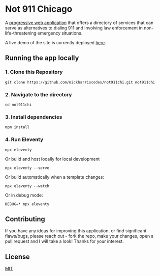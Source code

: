 # Not 911 Chicago

A [progressive web application](https://developer.mozilla.org/en-US/docs/Web/Progressive_web_apps) that offers a directory of services that can serve as alternatives to dialing 911 and involving law enforcement in non-life-threatening emergency situations.

A live demo of the site is currently deployed [here](https://heuristic-elion-eeb7dc.netlify.app/).

## Running the app locally

### 1. Clone this Repository

```
git clone https://github.com/nickharriscodes/not911chi.git not911chi
```

### 2. Navigate to the directory

```
cd not911chi
```

### 3. Install dependencies

```
npm install
```

### 4. Run Eleventy

```
npx eleventy
```

Or build and host locally for local development

```
npx eleventy --serve
```

Or build automatically when a template changes:

```
npx eleventy --watch
```

Or in debug mode:

```
DEBUG=* npx eleventy
```

## Contributing

If you have any ideas for improving this application, or find significant flaws/bugs, please reach out - fork the repo, make your changes, open a pull request and I will take a look! Thanks for your interest.

## License

[MIT](https://choosealicense.com/licenses/mit/)
